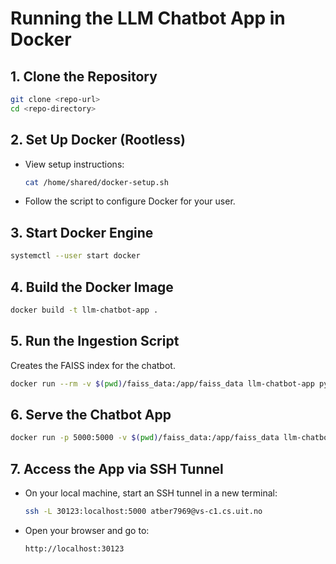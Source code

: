 # Running the LLM Chatbot App in Docker

## 1. Clone the Repository
```bash
git clone <repo-url>
cd <repo-directory>
```

## 2. Set Up Docker (Rootless)
- View setup instructions:
  ```bash
  cat /home/shared/docker-setup.sh
  ```
- Follow the script to configure Docker for your user.

## 3. Start Docker Engine
```bash
systemctl --user start docker
```

## 4. Build the Docker Image
```bash
docker build -t llm-chatbot-app .
```

## 5. Run the Ingestion Script
Creates the FAISS index for the chatbot.
```bash
docker run --rm -v $(pwd)/faiss_data:/app/faiss_data llm-chatbot-app python ingest.py
```

## 6. Serve the Chatbot App
```bash
docker run -p 5000:5000 -v $(pwd)/faiss_data:/app/faiss_data llm-chatbot-app
```

## 7. Access the App via SSH Tunnel
- On your local machine, start an SSH tunnel in a new terminal:
  ```bash
  ssh -L 30123:localhost:5000 atber7969@vs-c1.cs.uit.no
  ```
- Open your browser and go to:
  ```
  http://localhost:30123
  ```